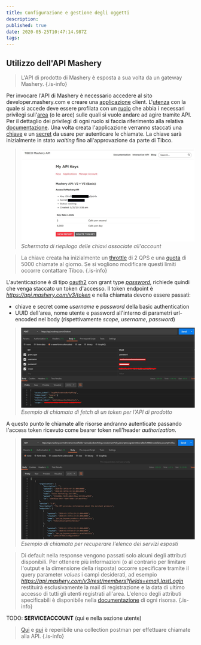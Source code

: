 ```yaml
---
title: Configurazione e gestione degli oggetti
description: 
published: true
date: 2020-05-25T10:47:14.987Z
tags: 
---
```


## Utilizzo dell'API Mashery

> L'API di prodotto di Mashery è esposta a sua volta da un gateway Mashery.
{.is-info}

Per invocare l'API di Mashery è necessario accedere al sito developer.mashery.com e creare una [applicazione](/integration/tibcomashery/intro#applicazione) client. L'[utenza](/integration/tibcomashery/intro#utente) con la quale si accede deve essere profilata con un [ruolo](/integration/tibcomashery/intro#ruolo) che abbia i necessari privilegi sull'[area](/integration/tibcomashery/intro#area) (o le aree) sulle quali si vuole andare ad agire tramite API. Per il dettaglio dei privilegi di ogni ruolo si faccia riferimento alla relativa [documentazione](http://docs.mashery.com/manage/GUID-BC63BAB0-7BFE-4F0E-887F-CF32342F8F9E.html).
Una volta creata l'applicazione verranno staccati una [chiave](/integration/tibcomashery/intro#chiave) e un [secret](/integration/tibcomashery/intro#secret) da usare per autenticare le chiamate. La chiave sarà inizialmente in stato *waiting* fino all'approvazione da parte di Tibco.

> ![mashery_api_register.jpg](/mashery/mashery_api_register.jpg)
> *Schermata di riepilogo delle chiavi associate all'account*

> La chiave creata ha inizialmente un [throttle](/integration/tibcomashery/features#throttle) di 2 QPS e una [quota](/integration/tibcomashery/features#quota) di 5000 chiamate al giorno. Se si vogliono modificare questi limiti occorre contattare Tibco.
{.is-info}

L'autenticazione è di tipo [oauth2](/integration/tibcomashery/features#oauth2) con grant type [*password*](https://www.oauth.com/oauth2-servers/access-tokens/password-grant/), richiede quindi che venga staccato un token d'accesso. Il token endpoint è *https://api.mashery.com/v3/token* e nella chiamata devono essere passati:
- chiave e secret come *username* e *password* della basic authentication
- UUID dell'area, nome utente e password all'interno di parametri url-encoded nel body (rispettivamente *scope*, *username*, *password*)

> ![mashery_api_token.jpg](/mashery/mashery_api_token.jpg)
> *Esempio di chiamata di fetch di un token per l'API di prodotto*

A questo punto le chiamate alle risorse andranno autenticate passando l'access token ricevuto come bearer token nell'header *authorization*.

> ![mashery_api_get_svcs.jpg](/mashery/mashery_api_get_svcs.jpg)
> *Esempio di chiamata per recuperare l'elenco dei servizi esposti*

> Di default nella response vengono passati solo alcuni degli attributi disponibili. Per ottenere più informazioni (o al contrario per limitare l'output e la dimensione della risposta) occorre specificare tramite il query parameter *values* i campi desiderati, ad esempio *https://api.mashery.com/v3/rest/members?fields=email,lastLogin* restituirà esclusivamente la mail di registrazione e la data di ultimo accesso di tutti gli utenti registrati all'area. L'elenco degli attributi specificabili è disponibile nella [documentazione](https://developer.mashery.com/docs/read/mashery_api/30/resources) di ogni risorsa.
{.is-info}

TODO: **SERVICEACCOUNT** (qui e nella sezione utente)

>[Qui](https://documenter.getpostman.com/view/4885521/RzfcKqGJ?version=latest) e [qui](/mashery/mashery_api.postman_collection.json) è reperibile una collection postman per effettuare chiamate alla API.
{.is-info}